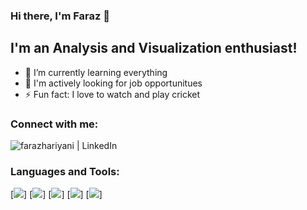 ### Hi there, I'm Faraz 👋

## I'm an Analysis and Visualization enthusiast!

- 🌱 I’m currently learning everything
- 👯 I'm actively looking for job opportunitues
- ⚡ Fun fact: I love to watch and play cricket 


### Connect with me:

[<img align="left" alt="farazhariyani | LinkedIn" src="https://img.shields.io/badge/linkedin-%230077B5.svg?&style=for-the-badge&logo=linkedin&logoColor=white" />][linkedin]

<br />

### Languages and Tools:
[<img src="https://simpleicons.org/icons/tableau.svg" />]
[<img src="https://simpleicons.org/icons/powerbi.svg" />]
[<img src="https://simpleicons.org/icons/microsoftexcel.svg" />]
[<img src="https://simpleicons.org/icons/python.svg" />]
[<img src="https://simpleicons.org/icons/r.svg" />]


<br />
<br />



[linkedin]: https://www.linkedin.com/in/farazhariyani/